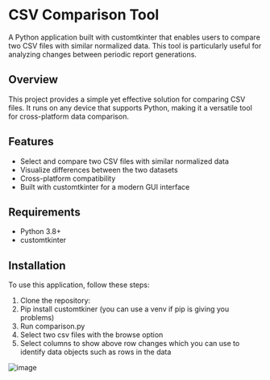 # CSV Comparison Tool

A Python application built with customtkinter that enables users to compare two CSV files with similar normalized data. This tool is particularly useful for analyzing changes between periodic report generations.

## Overview
This project provides a simple yet effective solution for comparing CSV files. It runs on any device that supports Python, making it a versatile tool for cross-platform data comparison.

## Features
- Select and compare two CSV files with similar normalized data
- Visualize differences between the two datasets
- Cross-platform compatibility
- Built with customtkinter for a modern GUI interface

## Requirements
- Python 3.8+
- customtkinter

## Installation
To use this application, follow these steps:

1. Clone the repository:
2. Pip install customtkiner (you can use a venv if pip is giving you problems)
3. Run comparison.py
4. Select two csv files with the browse option
5. Select columns to show above row changes which you can use to identify data objects such as rows in the data

![image](https://github.com/user-attachments/assets/ce8f7642-848c-40eb-9655-70df3333495c)
